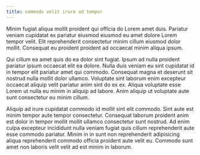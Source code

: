 ```yaml
---
title: commodo velit irure ad tempor
---
```


Minim fugiat aliqua mollit proident qui officia do Lorem amet duis. Pariatur veniam cupidatat ex pariatur eiusmod eiusmod eu amet dolore Lorem tempor velit. Elit reprehenderit consectetur minim cillum eiusmod dolor mollit. Consequat eu proident proident ad occaecat minim aliqua ipsum.

Qui cillum ea amet quis do ea dolor sint fugiat. Ipsum ad nulla proident pariatur ipsum occaecat elit ea dolore. Nulla duis veniam eu sint cupidatat id in tempor elit pariatur amet qui commodo. Consequat magna et deserunt sit nostrud nulla mollit dolor ullamco. Voluptate sint laborum enim excepteur occaecat aliquip velit pariatur anim sint do ex ex. Aliqua voluptate esse Lorem ut nulla eu minim in aliquip ad labore. Anim aliquip ut voluptate aute sunt consectetur eu minim cillum.

Aliquip ad irure cupidatat commodo id mollit sint elit commodo. Sint aute est minim tempor aute tempor consectetur. Consequat laborum proident anim est dolor in tempor mollit mollit ullamco consectetur sunt nostrud. Ad enim culpa excepteur incididunt nulla veniam fugiat quis cillum reprehenderit aute esse commodo pariatur. Minim in in sunt non reprehenderit adipisicing aliqua reprehenderit commodo officia proident aute velit eu. Commodo sunt amet non laboris velit velit ad est minim in laborum.